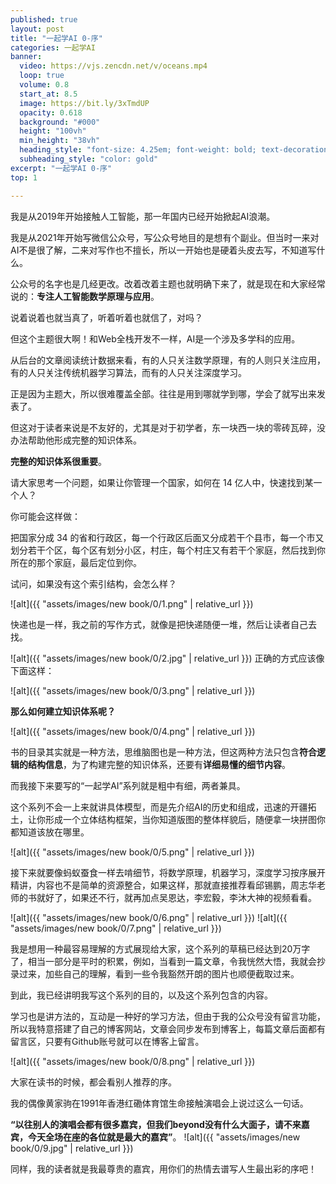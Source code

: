 ```yaml
---
published: true
layout: post
title: "一起学AI 0-序"
categories: 一起学AI
banner:
  video: https://vjs.zencdn.net/v/oceans.mp4
  loop: true
  volume: 0.8
  start_at: 8.5
  image: https://bit.ly/3xTmdUP
  opacity: 0.618
  background: "#000"
  height: "100vh"
  min_height: "38vh"
  heading_style: "font-size: 4.25em; font-weight: bold; text-decoration: underline"
  subheading_style: "color: gold"
excerpt: "一起学AI 0-序"
top: 1

---
```


我是从2019年开始接触人工智能，那一年国内已经开始掀起AI浪潮。

我是从2021年开始写微信公众号，写公众号地目的是想有个副业。但当时一来对AI不是很了解，二来对写作也不擅长，所以一开始也是硬着头皮去写，不知道写什么。

公众号的名字也是几经更改。改着改着主题也就明确下来了，就是现在和大家经常说的：**专注人工智能数学原理与应用**。

说着说着也就当真了，听着听着也就信了，对吗？

但这个主题很大啊！和Web全栈开发不一样，AI是一个涉及多学科的应用。

从后台的文章阅读统计数据来看，有的人只关注数学原理，有的人则只关注应用，有的人只关注传统机器学习算法，而有的人只关注深度学习。

正是因为主题大，所以很难覆盖全部。往往是用到哪就学到哪，学会了就写出来发表了。

但这对于读者来说是不友好的，尤其是对于初学者，东一块西一块的零砖瓦碎，没办法帮助他形成完整的知识体系。

**完整的知识体系很重要**。

请大家思考一个问题，如果让你管理一个国家，如何在 14 亿人中，快速找到某一个人？

你可能会这样做：

把国家分成 34 的省和行政区，每一个行政区后面又分成若干个县市，每一个市又划分若干个区，每个区有划分小区，村庄，每个村庄又有若干个家庭，然后找到你所在的那个家庭，最后定位到你。

试问，如果没有这个索引结构，会怎么样？

![alt]({{ "assets/images/new book/0/1.png" | relative_url }})

快递也是一样，我之前的写作方式，就像是把快递随便一堆，然后让读者自己去找。

![alt]({{ "assets/images/new book/0/2.jpg" | relative_url }})
正确的方式应该像下面这样​：

![alt]({{ "assets/images/new book/0/3.png" | relative_url }})

**那么如何建立知识体系呢？**

![alt]({{ "assets/images/new book/0/4.png" | relative_url }})

书的目录其实就是一种方法，思维脑图也是一种方法，但这两种方法只包含**符合逻辑的结构信息**，为了构建完整的知识体系，还要有**详细易懂的细节内容**。

而我接下来要写的“一起学AI”系列就是粗中有细，两者兼具。

这个系列不会一上来就讲具体模型，而是先介绍AI的历史和组成，迅速的开疆拓土，让你形成一个立体结构框架，当你知道版图的整体样貌后，随便拿一块拼图你都知道该放在哪里。

![alt]({{ "assets/images/new book/0/5.png" | relative_url }})

接下来就要像蚂蚁蚕食一样去啃细节，将数学原理，机器学习，深度学习按序展开精讲，内容也不是简单的资源整合，如果这样，那就直接推荐看邱锡鹏，周志华老师的书就好了，如果还不行，就再加点吴恩达，李宏毅，李沐大神的视频看看。

![alt]({{ "assets/images/new book/0/6.png" | relative_url }})
![alt]({{ "assets/images/new book/0/7.png" | relative_url }})


我是想用一种最容易理解的方式展现给大家，这个系列的草稿已经达到20万字了，相当一部分是平时的积累，例如，当看到一篇文章，令我恍然大悟，我就会抄录过来，加些自己的理解，看到一些令我豁然开朗的图片也顺便截取过来。

到此，我已经讲明我写这个系列的目的，以及这个系列包含的内容。

学习也是讲方法的，互动是一种好的学习方法，但由于我的公众号没有留言功能，所以我特意搭建了自己的博客网站，文章会同步发布到博客上，每篇文章后面都有留言区，只要有Github账号就可以在博客上留言。

![alt]({{ "assets/images/new book/0/8.png" | relative_url }})


大家在读书的时候，都会看别人推荐的序。

我的偶像黄家驹在1991年香港红磡体育馆生命接触演唱会上说过这么一句话。

**“以往别人的演唱会都有很多嘉宾，但我们beyond没有什么大面子，请不来嘉宾，今天全场在座的各位就是最大的嘉宾”**。
![alt]({{ "assets/images/new book/0/9.jpg" | relative_url }})

同样，我的读者就是我最尊贵的嘉宾，用你们的热情去谱写人生最出彩的序吧！